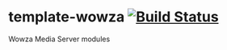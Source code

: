 template-wowza  [![Build Status](https://travis-ci.org/vpmedia/template-wowza.svg)](https://travis-ci.org/vpmedia/template-wowza)
==============

Wowza Media Server modules
